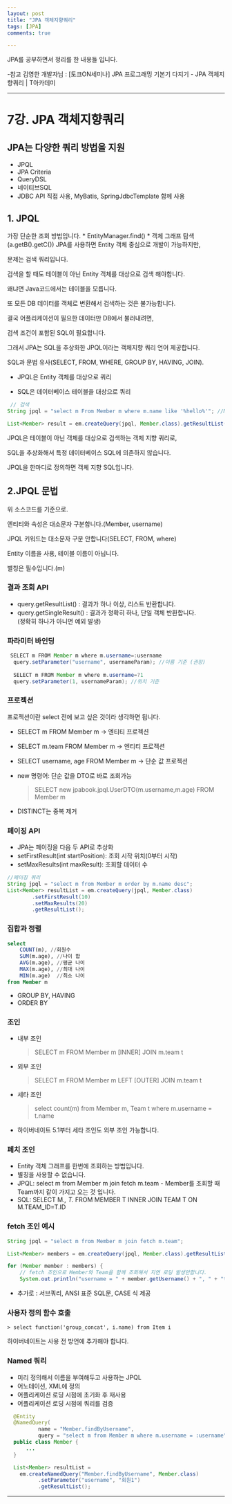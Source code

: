 ```yaml
---
layout: post
title: "JPA 객체지향쿼리"
tags: [JPA]
comments: true

---
```


JPA를 공부하면서 정리를 한 내용들 입니다.

-참고 김영한 개발자님 : [토크ON세미나] JPA 프로그래밍 기본기 다지기 - JPA 객체지향쿼리 | T아카데미

---

# 7강. JPA 객체지향쿼리

## JPA는 다양한 쿼리 방법을 지원

* JPQL
* JPA Criteria
* QueryDSL
* 네이티브SQL
* JDBC API 직접 사용, MyBatis, SpringJdbcTemplate 함께 사용

## 1. JPQL

가장 단순한 조회 방법입니다.
	* EntityManager.find()
	* 객체 그래프 탐색(a.getB().getC())
JPA를 사용하면 Entity 객체 중심으로 개발이 가능하지만,

문제는 검색 쿼리입니다.

검색을 할 때도 테이블이 아닌 Entity 객체를 대상으로 검색 해야합니다.

왜냐면 Java코드에서는 테이블을 모릅니다.

또 모든 DB 데이터를 객체로 변환해서 검색하는 것은 불가능합니다.

결국 어플리케이션이 필요한 데이터만 DB에서 불러내려면, 

검색 조건이 포함된 SQL이 필요합니다.

그래서 JPA는 SQL을 추상화한 JPQL이라는 객체지향 쿼리 언어 제공합니다.

SQL과 문법 유사(SELECT, FROM, WHERE, GROUP BY, HAVING, JOIN).

* JPQL은 Entity 객체를 대상으로 쿼리

* SQL은 데이터베이스 테이블을 대상으로 쿼리

```java
 // 검색
String jpql = "select m From Member m where m.name like '%hello%'"; //Member는 객체.

List<Member> result = em.createQuery(jpql, Member.class).getResultList();
```
JPQL은 테이블이 아닌 객체를 대상으로 검색하는 객체 지향 쿼리로,

SQL을 추상화해서 특정 데이터베이스 SQL에 의존하지 않습니다.

JPQL을 한마디로 정의하면 객체 지향 SQL입니다.

## 2.JPQL 문법

위 소스코드를 기준으로.

엔티티와 속성은 대소문자 구분합니다.(Member, username)

JPQL 키워드는 대소문자 구분 안합니다(SELECT, FROM, where)

Entity 이름을 사용, 테이블 이름이 아닙니다.

별칭은 필수입니다.(m)

### 결과 조회 API
* query.getResultList() : 결과가 하나 이상, 리스트 반환합니다.
* query.getSingleResult() : 결과가 정확히 하나, 단일 객체 반환합니다.<br>(정확히 하나가 아니면 예외 발생)

### 파라미터 바인딩

```java
 SELECT m FROM Member m where m.username=:username
  query.setParameter("username", usernameParam); //이름 기준 (권장)
  
  SELECT m FROM Member m where m.username=?1
  query.setParameter(1, usernameParam); //위치 기준
```

### 프로젝션

프로젝션이란 select 전에 보고 싶은 것이라 생각하면 됩니다.

* SELECT m FROM Member m -> 엔티티 프로젝션

* SELECT m.team FROM Member m -> 엔티티 프로젝션

* SELECT username, age FROM Member m -> 단순 값 프로젝션

* new 명령어: 단순 값을 DTO로 바로 조회가능
	> SELECT new jpabook.jpql.UserDTO(m.username,m.age) FROM Member m

* DISTINCT는 중복 제거

### 페이징 API

* JPA는 페이징을 다음 두 API로 추상화
* setFirstResult(int startPosition): 조회 시작 위치(0부터 시작)
* setMaxResults(int maxResult): 조회할 데이터 수

```java
//페이징 쿼리
String jpql = "select m from Member m order by m.name desc";
List<Member> resultList = em.createQuery(jpql, Member.class)
        .setFirstResult(10)
        .setMaxResults(20)
        .getResultList();
```

### 집합과 정렬
```sql
select
	COUNT(m), //회원수
	SUM(m.age), //나이 합
	AVG(m.age), //평균 나이
	MAX(m.age), //최대 나이
	MIN(m.age)  //최소 나이
from Member m
```

* GROUP BY, HAVING
* ORDER BY

### 조인

* 내부 조인
	> SELECT m FROM Member m [INNER] JOIN m.team t

* 외부 조인
	> SELECT m FROM Member m LEFT [OUTER] JOIN m.team t

* 세타 조인
	> select count(m) from Member m, Team t where m.username = t.name

* 하이버네이트 5.1부터 세타 조인도 외부 조인 가능합니다.

### 페치 조인

* Entity 객체 그래프를 한번에 조회하는 방법입니다.
* 별칭을 사용할 수 없습니다.
* JPQL: select m from Member m join fetch m.team - Member를 조회할 때 Team까지 같이 가지고 오는 것 입니다.
* SQL: SELECT M.*, T.* FROM MEMBER T INNER JOIN TEAM T ON M.TEAM_ID=T.ID

### fetch 조인 예시
```java
String jpql = "select m from Member m join fetch m.team";

List<Member> members = em.createQuery(jpql, Member.class).getResultList();

for (Member member : members) {
    // fetch 조인으로 Member와 Team을 함께 조회해서 지연 로딩 발생안합니다.
    System.out.println("username = " + member.getUsername() + ", " + "teamname = " + member.getTeam().name());
``` 

* 추가로 : 서브쿼리, ANSI 표준 SQL문, CASE 식 제공

###  사용자 정의 함수 호출

	> select function('group_concat', i.name) from Item i

하이버네이트는 사용 전 방언에 추가해야 합니다.

### Named 쿼리

* 미리 정의해서 이름을 부여해두고 사용하는 JPQL
* 어노테이션, XML에 정의
* 어플리케이션 로딩 시점에 초기화 후 재사용
* 어플리케이션 로딩 시점에 쿼리를 검증

```java
  @Entity
  @NamedQuery(
          name = "Member.findByUsername",
          query = "select m from Member m where m.username = :username")
  public class Member {
      ...
  }
```
```java
  List<Member> resultList =
    em.createNamedQuery("Member.findByUsername", Member.class)
          .setParameter("username", "회원1")
          .getResultList();
```

---

